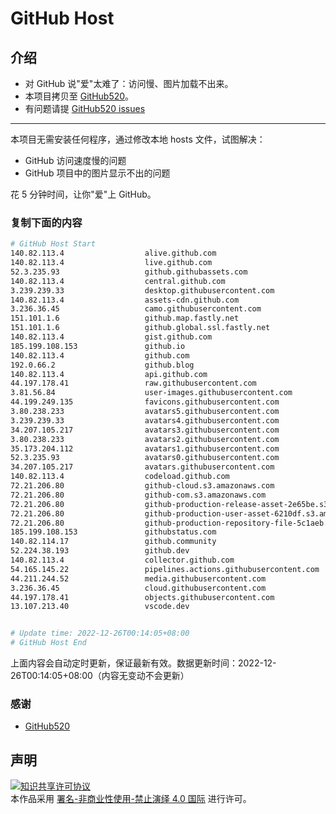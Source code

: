 # GitHub Host
## 介绍
- 对 GitHub 说"爱"太难了：访问慢、图片加载不出来。
- 本项目拷贝至 [GitHub520](https://github.com/521xueweihan/GitHub520)。
- 有问题请提 [GitHub520 issues](https://github.com/521xueweihan/GitHub520/issues/new)

---

本项目无需安装任何程序，通过修改本地 hosts 文件，试图解决：
- GitHub 访问速度慢的问题
- GitHub 项目中的图片显示不出的问题

花 5 分钟时间，让你"爱"上 GitHub。

### 复制下面的内容
```bash
# GitHub Host Start
140.82.113.4                  alive.github.com
140.82.113.4                  live.github.com
52.3.235.93                   github.githubassets.com
140.82.113.4                  central.github.com
3.239.239.33                  desktop.githubusercontent.com
140.82.113.4                  assets-cdn.github.com
3.236.36.45                   camo.githubusercontent.com
151.101.1.6                   github.map.fastly.net
151.101.1.6                   github.global.ssl.fastly.net
140.82.113.4                  gist.github.com
185.199.108.153               github.io
140.82.113.4                  github.com
192.0.66.2                    github.blog
140.82.113.4                  api.github.com
44.197.178.41                 raw.githubusercontent.com
3.81.56.84                    user-images.githubusercontent.com
44.199.249.135                favicons.githubusercontent.com
3.80.238.233                  avatars5.githubusercontent.com
3.239.239.33                  avatars4.githubusercontent.com
34.207.105.217                avatars3.githubusercontent.com
3.80.238.233                  avatars2.githubusercontent.com
35.173.204.112                avatars1.githubusercontent.com
52.3.235.93                   avatars0.githubusercontent.com
34.207.105.217                avatars.githubusercontent.com
140.82.113.4                  codeload.github.com
72.21.206.80                  github-cloud.s3.amazonaws.com
72.21.206.80                  github-com.s3.amazonaws.com
72.21.206.80                  github-production-release-asset-2e65be.s3.amazonaws.com
72.21.206.80                  github-production-user-asset-6210df.s3.amazonaws.com
72.21.206.80                  github-production-repository-file-5c1aeb.s3.amazonaws.com
185.199.108.153               githubstatus.com
140.82.114.17                 github.community
52.224.38.193                 github.dev
140.82.113.4                  collector.github.com
54.165.145.22                 pipelines.actions.githubusercontent.com
44.211.244.52                 media.githubusercontent.com
3.236.36.45                   cloud.githubusercontent.com
44.197.178.41                 objects.githubusercontent.com
13.107.213.40                 vscode.dev


# Update time: 2022-12-26T00:14:05+08:00
# GitHub Host End

```
上面内容会自动定时更新，保证最新有效。数据更新时间：2022-12-26T00:14:05+08:00（内容无变动不会更新）

### 感谢

- [GitHub520](https://github.com/521xueweihan/GitHub520)

## 声明
<a rel="license" href="https://creativecommons.org/licenses/by-nc-nd/4.0/deed.zh"><img alt="知识共享许可协议" style="border-width: 0" src="https://licensebuttons.net/l/by-nc-nd/4.0/88x31.png"></a><br>本作品采用 <a rel="license" href="https://creativecommons.org/licenses/by-nc-nd/4.0/deed.zh">署名-非商业性使用-禁止演绎 4.0 国际</a> 进行许可。